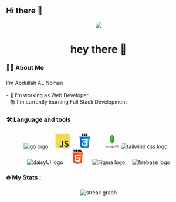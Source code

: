 ## Hi there 👋

<div align="center">
  <img height="150" src="https://camo.githubusercontent.com/62da68eb62b1e5f175f7d1f0191dd89a653d7908feb22d37d4a0ab07365d6791/68747470733a2f2f6d656469612e67697068792e636f6d2f6d656469612f4d3967624264396e6244724f5475314d71782f67697068792e676966"  />
</div>


###

<h1 align="center">hey there 👋</h1>

###

<h3 align="left">👩‍💻  About Me</h3>

###

<p align="left">I'm  Abdullah AL Noman <br><br>- 🔭 I’m working as Web Developer<br>- 📚 I'm currently learning Full Stack Development</p>

###

<h3 align="left">🛠 Language and tools</h3>

###

<div align="center">
  <img src="https://camo.githubusercontent.com/f44b700c404d1a4ccbc0946ba258d774fd067da4669e7362e7f6717aa1355fe3/68747470733a2f2f63646e2e73696d706c6569636f6e732e6f72672f7265616374" height="40" alt="go logo"  />
  <img width="12" />
  <img src="https://raw.githubusercontent.com/devicons/devicon/master/icons/javascript/javascript-original.svg" height="40" alt="javaScript"  />
  <img width="12" />
  <img src="https://raw.githubusercontent.com/devicons/devicon/master/icons/css3/css3-original-wordmark.svg" height="40" alt="css logo"  />
  <img width="12" />
  <img width="12" />
  <img src="https://raw.githubusercontent.com/devicons/devicon/master/icons/mongodb/mongodb-original-wordmark.svg" height="40" alt="MongoDB logo"  />
  <img src="https://www.vectorlogo.zone/logos/tailwindcss/tailwindcss-icon.svg" height="40" alt="tailwind css logo"  />
  <img width="12" />
  <img src="https://camo.githubusercontent.com/adfb0bae17cac0dc8202d9e36d264d6ed43179d2828b4da85fc5b9145553078e/68747470733a2f2f63646e2e73696d706c6569636f6e732e6f72672f64616973797569" height="40" alt="daisyUI logo"  />
  <img width="12" />
  <img src="https://raw.githubusercontent.com/devicons/devicon/master/icons/html5/html5-original-wordmark.svg" height="40" alt="html logo"  />
  <img width="12" />
  <img src="https://www.vectorlogo.zone/logos/figma/figma-icon.svg" height="40" alt="Figma logo"  />
  <img width="12" />
  <img src="https://cdn.jsdelivr.net/gh/devicons/devicon/icons/firebase/firebase-plain-wordmark.svg" height="40" alt="firebase logo"  />
</div>

###

<h3 align="left">🔥   My Stats :</h3>

###

<div align="center">
  <img src="https://streak-stats.demolab.com?user=maurodesouza&locale=en&mode=daily&theme=dark&hide_border=false&border_radius=5&order=3" height="220" alt="streak graph"  />
</div>

###
